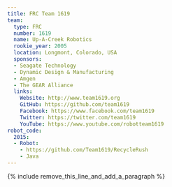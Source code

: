 ```yaml
---
title: FRC Team 1619
team:
  type: FRC
  number: 1619
  name: Up-A-Creek Robotics
  rookie_year: 2005
  location: Longmont, Colorado, USA
  sponsors:
  - Seagate Technology
  - Dynamic Design & Manufacturing
  - Amgen
  - The GEAR Alliance
  links:
    Website: http://www.team1619.org
    GitHub: https://github.com/team1619
    Facebook: https://www.facebook.com/team1619
    Twitter: https://twitter.com/team1619
    YouTube: https://www.youtube.com/robotteam1619
robot_code:
  2015:
  - Robot:
    - https://github.com/Team1619/RecycleRush
    - Java
---
```


{% include remove_this_line_and_add_a_paragraph %}